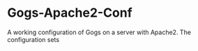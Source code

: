 # Gogs-Apache2-Conf
A working configuration of Gogs on a server with Apache2. The configuration sets
